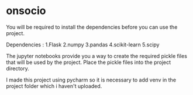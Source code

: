# onsocio

You will be required to install the dependencies before you can use the project.

Dependencies :
1.Flask
2.numpy
3.pandas
4.scikit-learn
5.scipy

The jupyter notebooks provide you a way to create the required pickle files that will be used by the project.
Place the pickle files into the project directory.

I made this project using pycharm so it is necessary to add venv in the project folder which i haven't uploaded.
